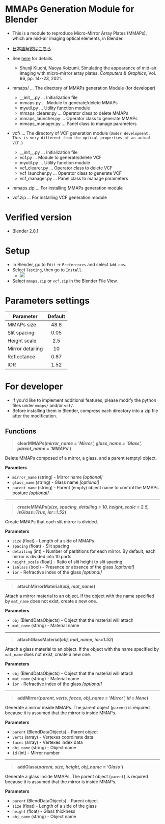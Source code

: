 # MMAPs Generation Module for Blender
- This is a module to reproduce Micro-Mirror Array Plates (MMAPs), which are mid-air imaging optical elements, in Blender.
- [日本語解説はこちら](https://github.com/uec-media-design-lab/MMAPs_Module/blob/master/READMEJP.md)

- See [here](https://doi.org/10.1016/j.cag.2021.02.007)  for details.
  -  Shunji Kiuchi, Naoya Koizumi. Simulating the appearance of mid-air imaging with micro-mirror array plates. *Computers & Graphics*, Vol. 96, pp. 14--23, 2021.

- mmaps/ ... The directory of MMAPs generation Module (for developer)
  - \_\_init\_\_.py       ... Initialization file
  - mmaps.py          ... Module to generate/delete MMAPs
  - myutil.py         ... Utility function module
  - mmaps_clearer.py  ... Operator class to delete MMAPs
  - mmaps_launcher.py ... Operator class to generate MMAPs
  - mmaps_manager.py  ... Panel class to manage parameters
- vcf/ ... The directory of VCF generation module (`Under development. This is very different from the optical properties of an actual VCF.`)
  - \_\_init\_\_.py       ... Initialization file
  - vcf.py            ... Module to generate/delete VCF
  - myutil.py         ... Utility function module
  - vcf_clearer.py    ... Operator class to delete VCF
  - vcf_launcher.py   ... Operator class to generate VCF
  - vcf_manager.py    ... Panel class to manage parameters
- mmaps.zip           ... For installing MMAPs generation module
- vcf.zip             ... For installing VCF generation module

# Verified version
- Blender 2.8.1


# Setup

- In Blender, go to `Edit` -> `Preferences` and select `Add-ons`.
- Select `Testing`, then go to `Install`.
  - ![](img/addon.png)
- Select `mmaps.zip` or `vcf.zip` in the Blender File View.

# Parameters settings
| Parameter        | Default |
| ---              | :-:     |
| MMAPs size       | 48.8    |
| Slit spacing     | 0.05    |
| Height scale     | 2.5     |
| Mirror detailing | 10      |
| Reflectance      | 0.87    |
| IOR              | 1.52    |

# For developer
- If you'd like to implement additional features, please modify the python files under `mmaps/` and/or `vcf/`.
- Before installing them in Blender, compress each directory into a zip file after the modification.

## Functions

> **clearMMAPs(_mirror_name = 'Mirror', glass_name = 'Glass', parent_name = 'MMAPs'_)**

Delete MMAPs composed of a mirror, a glass, and a parent (empty) object.

**Paramters**
- `mirror_name` (string) - Mirror name _[optional]_ 
- `glass_name` (string) - Glass name _[optional]_ 
- `parent_name` (string) - Parent (empty) object name to control the MMAPs posture _[optional]_ 

---

> **createMMAPs(_size, spacing, detailing = 10, height_scale = 2.5, isGlass=True, ior=1.52_)**

Create MMAPs that each slit mirror is divided.

**Parameters**
- `size` (float) - Length of a side of MMAPs
- `spacing` (float) - Slit spacing
- `detailing` (int) - Number of parititions for each mirror. By default, each mirror is divided into 10 parts.
- `height_scale` (float) - Ratio of slit height to slit spacing
- `isGlass` (bool) - Presence or absence of the glass _[optional]_ 
- `ior` - Refractive index of the glass _[optional]_ 

---

> **attachMirrorMaterial(_obj, mat_name_)**

Attach a mirror material to an object. If the object with the name specified by `mat_name` does not exist, create a new one.

**Parameters**
- `obj` (BlendDataObjects) - Object that the material will attach
- `mat_name` (string) - Material name

---

> **attachGlassMaterial(_obj, mat_name, ior=1.52_)**

Attach a glass material to an object. If the object with the name specified by `mat_name` does not exist, create a new one.

**Parameters**
- `obj` (BlendDataObjects) - Object that the material will attach
- `mat_name` (string) - Material name
- `ior` - Refractive index of the glass _[optional]_ 

---

> **addMirror(_parent, verts, faces, obj_name = 'Mirror', id = None_)**

Generate a mirror inside MMAPs. The parent object (`parent`) is required because it is assumed that the mirror is inside MMAPs.

**Parameters**
- `parent` (BlendDataObjects) - Parent object
- `verts` (array) - Vertexes coordinate data
- `faces` (array) - Vertexes index data
- `obj_name` (string) - Object name
- `id` (int) - Mirror number

---

> **addGlass(_parent, size, height, obj_name = 'Glass'_)**

Generate a glass inside MMAPs. The parent object (`parent`) is required because it is assumed that the mirror is inside MMAPs.

**Parameters**
- `parent` (BlendDataObjects) - Parent object
- `size` (float) - Length of a side of the glass
- `height` (float) - Glass thickness
- `obj_name` (string) - Object name
